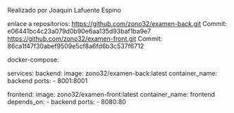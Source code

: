 Realizado por Joaquin Lafuente Espino

enlace a repositorios:
https://github.com/zono32/examen-back.git
Commit: e06441bc4c23a079d0b90e6aa135d93baf1ba9e7
https://github.com/zono32/examen-front.git
Commit: 86ca1f47f30abef9509e5cf8a6fd6b3c537f6712


docker-compose:


services:
  backend:
   image: zono32/examen-back:latest
   container_name: backend
   ports:
     - 8001:8001

  frontend:
   image: zono32/examen-front:latest
   container_name: frontend
   depends_on: 
    - backend
   ports:
    - 8080:80

